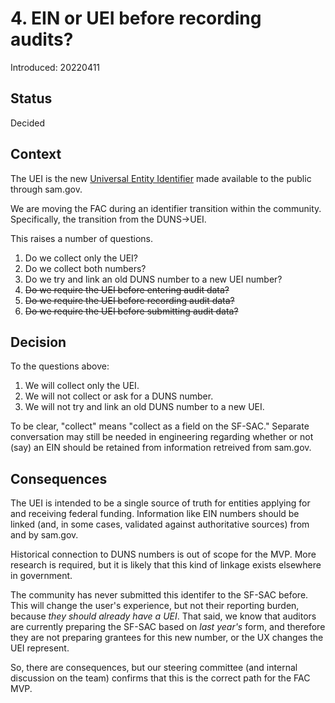 # 4. EIN or UEI before recording audits?

Introduced: 20220411

## Status

Decided

## Context

The UEI is the new [Universal Entity Identifier](https://sam.gov/content/duns-uei) made available to the public through sam.gov. 

We are moving the FAC during an identifier transition within the community. Specifically, the transition from the DUNS->UEI. 

This raises a number of questions.

1. Do we collect only the UEI?
2. Do we collect both numbers?
3. Do we try and link an old DUNS number to a new UEI number?
4. ~~Do we require the UEI before entering audit data?~~
5. ~~Do we require the UEI before recording audit data?~~
6. ~~Do we require the UEI before submitting audit data?~~

## Decision

To the questions above:

1. We will collect only the UEI.
2. We will not collect or ask for a DUNS number.
3. We will not try and link an old DUNS number to a new UEI.

To be clear, "collect" means "collect as a field on the SF-SAC." Separate conversation may still be needed in engineering regarding whether or not (say) an EIN should be retained from information retreived from sam.gov.

## Consequences

The UEI is intended to be a single source of truth for entities applying for and receiving federal funding. Information like EIN numbers should be linked (and, in some cases, validated against authoritative sources) from and by sam.gov. 

Historical connection to DUNS numbers is out of scope for the MVP. More research is required, but it is likely that this kind of linkage exists elsewhere in government.

The community has never submitted this identifer to the SF-SAC before. This will change the user's experience, but not their reporting burden, because *they should already have a UEI*. That said, we know that auditors are currently preparing the SF-SAC based on *last year's* form, and therefore they are not preparing grantees for this new number, or the UX changes the UEI represent.

So, there are consequences, but our steering committee (and internal discussion on the team) confirms that this is the correct path for the FAC MVP.
